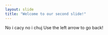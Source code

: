 ```yaml
---
layout: slide
title: "Welcome to our second slide!"
---
```

No i cacy no i chuj
Use the left arrow to go back!
